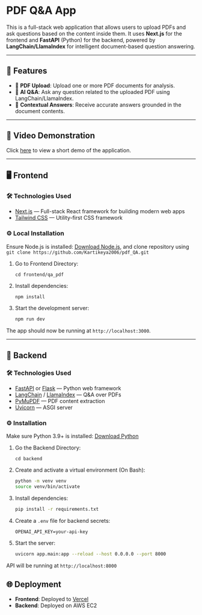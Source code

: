 # PDF Q&A App

This is a full-stack web application that allows users to upload PDFs and ask questions based on the content inside them. It uses **Next.js** for the frontend and **FastAPI** (Python) for the backend, powered by **LangChain/LlamaIndex** for intelligent document-based question answering.

---

## 🚀 Features

- 📄 **PDF Upload**: Upload one or more PDF documents for analysis.
- 🤖 **AI Q&A**: Ask any question related to the uploaded PDF using LangChain/LlamaIndex.
- 🧠 **Contextual Answers**: Receive accurate answers grounded in the document contents.

---

## 🎥 Video Demonstration

Click [here](https://drive.google.com/file/d/1VxUHj-0iIkKa6BsvXuzPQiYApE0UvZpc/view?usp=sharing ) to view a short demo of the application.

---

## 🖥️ Frontend

### 🛠️ Technologies Used

- [Next.js](https://nextjs.org/) — Full-stack React framework for building modern web apps  
- [Tailwind CSS](https://tailwindcss.com/) — Utility-first CSS framework   

### ⚙️ Local Installation

Ensure Node.js is installed: [Download Node.js](https://nodejs.org/en), and clone repository using `git clone https://github.com/Kartikeya2006/pdf_QA.git`

1. Go to Frontend Directory:

    ```
    cd frontend/qa_pdf
    ```

2. Install dependencies:

    ```bash
    npm install
    ```

3. Start the development server:

    ```bash
    npm run dev
    ```

The app should now be running at `http://localhost:3000`.

---

## 🧠 Backend

### 🛠️ Technologies Used

- [FastAPI](https://fastapi.tiangolo.com/) or [Flask](https://flask.palletsprojects.com/) — Python web framework  
- [LangChain](https://www.langchain.com/) / [LlamaIndex](https://www.llamaindex.ai/) — Q&A over PDFs  
- [PyMuPDF](https://pymupdf.readthedocs.io/) — PDF content extraction  
- [Uvicorn](https://www.uvicorn.org/) — ASGI server  

### ⚙️ Installation

Make sure Python 3.9+ is installed: [Download Python](https://www.python.org/)

1. Go the Backend Directory:

    ```
    cd backend
    ```

2. Create and activate a virtual environment (On Bash):

    ```bash
    python -m venv venv
    source venv/bin/activate 
    ```

3. Install dependencies:

    ```bash
    pip install -r requirements.txt
    ```

4. Create a `.env` file for backend secrets:

    ```env
    OPENAI_API_KEY=your-api-key
    ```

5. Start the server:

    ```bash
    uvicorn app.main:app --reload --host 0.0.0.0 --port 8000
    ```

API will be running at `http://localhost:8000`

## 🌐 Deployment

- **Frontend**: Deployed to [Vercel](https://pdf-qa-coral.vercel.app/)
- **Backend**: Deployed on AWS EC2

